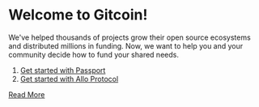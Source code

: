 # Welcome to Gitcoin!

We've helped thousands of projects grow their open source ecosystems and
distributed millions in funding. Now, we want to help you and your community
decide how to fund your shared needs.

1. [Get started with Passport](https://github.com/gitcoinco/.github#building-on-gitcoins-protocols)
2. [Get started with Allo Protocol](https://github.com/gitcoinco/.github#allo-protocol)

[Read More](https://github.com/gitcoinco/.github)
